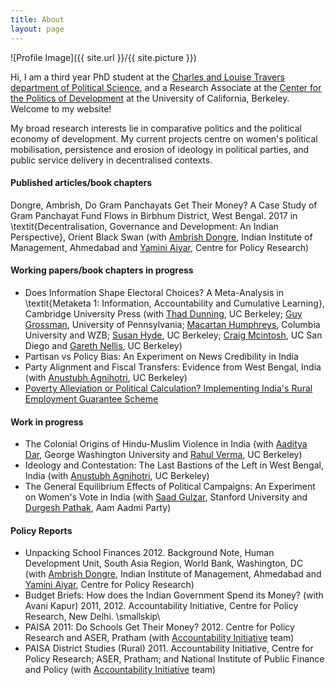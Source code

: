 ```yaml
---
title: About
layout: page
---
```

![Profile Image]({{ site.url }}/{{ site.picture }})

Hi, I am a third year PhD student at the [Charles and Louise Travers department of Political Science](http://polisci.berkeley.edu/), and a Research Associate at the [Center for the Politics of Development](http://cpd.berkeley.edu/) at the University of California, Berkeley. Welcome to my website!

My broad research interests lie in comparative politics and the political economy of development. My current projects centre on women's political mobilisation, persistence and erosion of ideology in political parties, and public service delivery in decentralised contexts.

#### Published articles/book chapters
Dongre, Ambrish, Do Gram Panchayats Get Their Money? A Case Study of Gram Panchayat Fund Flows in Birbhum District, West Bengal. 2017 in \textit{Decentralisation, Governance and Development: An Indian Perspective}, Orient Black Swan (with [Ambrish Dongre](https://www.iima.ac.in/web/faculty/faculty-profiles/ambrish-dongre), Indian Institute of Management, Ahmedabad and [Yamini Aiyar](http://www.cprindia.org/people/yamini-aiyar), Centre for Policy Research) 

#### Working papers/book chapters in progress
* Does Information Shape Electoral Choices? A Meta-Analysis in \textit{Metaketa 1: Information, Accountability and Cumulative Learning}, Cambridge University Press (with [Thad Dunning](http://www.thaddunning.com/), UC Berkeley; [Guy Grossman](https://web.sas.upenn.edu/ggros/), University of Pennsylvania; [Macartan Humphreys](http://www.macartan.nyc/), Columbia University and WZB; [Susan Hyde](http://susan.hyde.co/), UC Berkeley; [Craig Mcintosh](http://gps.ucsd.edu/faculty-directory/craig-mcintosh.html), UC San Diego and [Gareth Nellis](http://www.garethnellis.com/), UC Berkeley) 
* Partisan vs Policy Bias: An Experiment on News Credibility in India 
* Party Alignment and Fiscal Transfers: Evidence from West Bengal, India (with [Anustubh Agnihotri](http://polisci.berkeley.edu/people/person/anustubh-agnihotri), UC Berkeley)
* [Poverty Alleviation or Political Calculation? Implementing India's Rural Employment Guarantee Scheme](https://papers.ssrn.com/sol3/papers.cfm?abstract_id=2555738)

#### Work in progress
* The Colonial Origins of Hindu-Muslim Violence in India (with [Aaditya Dar](https://aadityadar.com/), George Washington University and [Rahul Verma](http://polisci.berkeley.edu/people/person/rahul-verma), UC Berkeley)
* Ideology and Contestation: The Last Bastions of the Left in West Bengal, India (with [Anustubh Agnihotri](http://polisci.berkeley.edu/people/person/anustubh-agnihotri), UC Berkeley)
* The General Equilibrium Effects of Political Campaigns: An Experiment on Women's Vote in India (with [Saad Gulzar](http://saadgulzar.com/), Stanford University and [Durgesh Pathak](http://aamaadmiparty.org/teams/durgesh-pathak/), Aam Aadmi Party) 

#### Policy Reports
* Unpacking School Finances 2012. Background Note, Human Development Unit, South Asia Region, World Bank, Washington, DC (with [Ambrish Dongre](https://www.iima.ac.in/web/faculty/faculty-profiles/ambrish-dongre), Indian Institute of Management, Ahmedabad and [Yamini Aiyar](http://www.cprindia.org/people/yamini-aiyar), Centre for Policy Research) 
* Budget Briefs: How does the Indian Government Spend its Money? (with Avani Kapur) 2011, 2012. Accountability Initiative, Centre for Policy Research, New Delhi.  \smallskip\\
* PAISA 2011: Do Schools Get Their Money? 2012. Centre for Policy Research and ASER, Pratham (with [Accountability Initiative](http://www.accountabilityindia.in/) team)
* PAISA District Studies (Rural) 2011. Accountability Initiative, Centre for Policy Research; ASER, Pratham; and National Institute of Public Finance and Policy (with [Accountability Initiative](http://www.accountabilityindia.in/) team)

